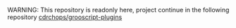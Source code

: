 WARNING: This repository is readonly here, project continue in the following repository [cdrchops/grooscript-plugins]([https://link-url-here.org](https://github.com/cdrchops/grooscript-plugins))
